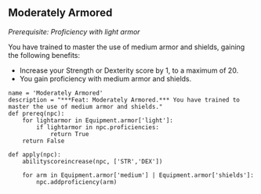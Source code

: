 ## Moderately Armored
*Prerequisite: Proficiency with light armor*

You have trained to master the use of medium armor and shields, gaining the following benefits:

* Increase your Strength or Dexterity score by 1, to a maximum of 20.
* You gain proficiency with medium armor and shields.

```
name = 'Moderately Armored'
description = "***Feat: Moderately Armored.*** You have trained to master the use of medium armor and shields."
def prereq(npc): 
    for lightarmor in Equipment.armor['light']:
        if lightarmor in npc.proficiencies:
            return True
    return False

def apply(npc):
    abilityscoreincrease(npc, ['STR','DEX'])

    for arm in Equipment.armor['medium'] | Equipment.armor['shields']:
        npc.addproficiency(arm)
```

